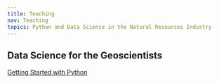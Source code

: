 ```yaml
---
title: Teaching
nav: Teaching
topics: Python and Data Science in the Natural Resources Industry
---
```


## Data Science for the Geoscientists

[Getting Started with Python](https://github.com/knorrena/Prod_Data_Study/blob/master/Volve_ProdData_Stdy.ipynb)